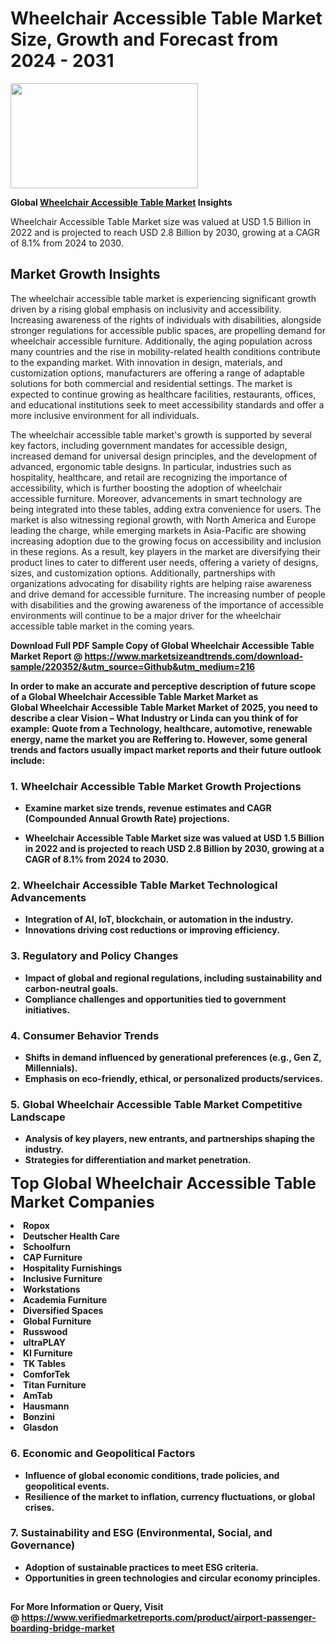<H1>Wheelchair Accessible Table Market Size, Growth and Forecast from 2024 - 2031</H1><img class="aligncenter size-medium wp-image-584254" src="https://thirdeyenews.in/wp-content/uploads/2024/09/Global-Market-Research-300x168.jpeg" alt="" width="300" height="168" /><p><strong>Global&nbsp;<a href="https://www.marketsizeandtrends.com/download-sample/220352/&amp;utm_source=Github&utm_medium=216">Wheelchair Accessible Table Market</a> Insights</strong></p><p>Wheelchair Accessible Table Market size was valued at USD 1.5 Billion in 2022 and is projected to reach USD 2.8 Billion by 2030, growing at a CAGR of 8.1% from 2024 to 2030.</p><p><h2>Market Growth Insights</h2> <p>The wheelchair accessible table market is experiencing significant growth driven by a rising global emphasis on inclusivity and accessibility. Increasing awareness of the rights of individuals with disabilities, alongside stronger regulations for accessible public spaces, are propelling demand for wheelchair accessible furniture. Additionally, the aging population across many countries and the rise in mobility-related health conditions contribute to the expanding market. With innovation in design, materials, and customization options, manufacturers are offering a range of adaptable solutions for both commercial and residential settings. The market is expected to continue growing as healthcare facilities, restaurants, offices, and educational institutions seek to meet accessibility standards and offer a more inclusive environment for all individuals.</p> <p><strong></strong></p> <p>The wheelchair accessible table market's growth is supported by several key factors, including government mandates for accessible design, increased demand for universal design principles, and the development of advanced, ergonomic table designs. In particular, industries such as hospitality, healthcare, and retail are recognizing the importance of accessibility, which is further boosting the adoption of wheelchair accessible furniture. Moreover, advancements in smart technology are being integrated into these tables, adding extra convenience for users. The market is also witnessing regional growth, with North America and Europe leading the charge, while emerging markets in Asia-Pacific are showing increasing adoption due to the growing focus on accessibility and inclusion in these regions. As a result, key players in the market are diversifying their product lines to cater to different user needs, offering a variety of designs, sizes, and customization options. Additionally, partnerships with organizations advocating for disability rights are helping raise awareness and drive demand for accessible furniture. The increasing number of people with disabilities and the growing awareness of the importance of accessible environments will continue to be a major driver for the wheelchair accessible table market in the coming years.</p> <p><strong></p><p><span class=""><strong>Download Full PDF Sample Copy of Global Wheelchair Accessible Table Market Report</strong> @ <a href="https://www.marketsizeandtrends.com/download-sample/220352/&amp;utm_source=Github&utm_medium=216" target="_blank">https://www.marketsizeandtrends.com/download-sample/220352/&amp;utm_source=Github&utm_medium=216</a></span></p><p>In order to make an accurate and perceptive description of future scope of a Global&nbsp;Wheelchair Accessible Table Market Market as Global&nbsp;Wheelchair Accessible Table Market Market of 2025, you need to describe a clear Vision &ndash; What Industry or Linda can you think of for example: Quote from a Technology, healthcare, automotive, renewable energy, name the market you are Reffering to. However, some general trends and factors usually impact market reports and their future outlook include:</p><h3>1.&nbsp;<strong>Wheelchair Accessible Table Market Growth Projections</strong></h3><ul><li>Examine market size trends, revenue estimates and CAGR (Compounded Annual Growth Rate) projections.</li><li><p>Wheelchair Accessible Table Market size was valued at USD 1.5 Billion in 2022 and is projected to reach USD 2.8 Billion by 2030, growing at a CAGR of 8.1% from 2024 to 2030.</p></li></ul><h3>2.&nbsp;<strong>Wheelchair Accessible Table Market Technological Advancements</strong></h3><ul><li>Integration of AI, IoT, blockchain, or automation in the industry.</li><li>Innovations driving cost reductions or improving efficiency.</li></ul><h3>3.&nbsp;<strong>Regulatory and Policy Changes</strong></h3><ul><li>Impact of global and regional regulations, including sustainability and carbon-neutral goals.</li><li>Compliance challenges and opportunities tied to government initiatives.</li></ul><h3>4.&nbsp;<strong>Consumer Behavior Trends</strong></h3><ul><li>Shifts in demand influenced by generational preferences (e.g., Gen Z, Millennials).</li><li>Emphasis on eco-friendly, ethical, or personalized products/services.</li></ul><h3>5.&nbsp;<strong>Global Wheelchair Accessible Table Market Competitive Landscape</strong></h3><ul><li>Analysis of key players, new entrants, and partnerships shaping the industry.</li><li>Strategies for differentiation and market penetration.</li></ul><p data-pm-slice="1 1 []"><span style="color: inherit; font-family: inherit; font-size: 25px;">Top Global Wheelchair Accessible Table Market Companies</span></p><div class="" data-test-id=""><p><li>Ropox</li><li> Deutscher Health Care</li><li> Schoolfurn</li><li> CAP Furniture</li><li> Hospitality Furnishings</li><li> Inclusive Furniture</li><li> Workstations</li><li> Academia Furniture</li><li> Diversified Spaces</li><li> Global Furniture</li><li> Russwood</li><li> ultraPLAY</li><li> KI Furniture</li><li> TK Tables</li><li> ComforTek</li><li> Titan Furniture</li><li> AmTab</li><li> Hausmann</li><li> Bonzini</li><li> Glasdon</li></p></div><h3>6.&nbsp;<strong>Economic and Geopolitical Factors</strong></h3><ul><li>Influence of global economic conditions, trade policies, and geopolitical events.</li><li>Resilience of the market to inflation, currency fluctuations, or global crises.</li></ul><h3>7.&nbsp;<strong>Sustainability and ESG (Environmental, Social, and Governance)</strong></h3><ul><li>Adoption of sustainable practices to meet ESG criteria.</li><li>Opportunities in green technologies and circular economy principles.</li></ul><h2><strong style="font-size: 14px;">For More Information or Query, Visit @&nbsp;</strong><a style="background-color: #ffffff; font-size: 14px;" href="https://www.marketsizeandtrends.com/report/wheelchair-accessible-table-market/" target="_blank">https://www.verifiedmarketreports.com/product/airport-passenger-boarding-bridge-market</a></h2>
